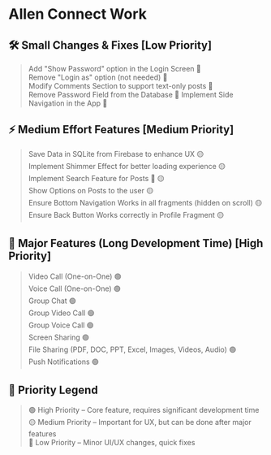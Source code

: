 # Allen Connect Work

## 🛠️ Small Changes & Fixes [Low Priority]
> Add "Show Password" option in the Login Screen 🔵  
> Remove "Login as" option (not needed) 🔵  
> Modify Comments Section to support text-only posts 🔵  
> Remove Password Field from the Database 🔵 
> Implement Side Navigation in the App 🔵

## ⚡ Medium Effort Features [Medium Priority]
> Save Data in SQLite from Firebase to enhance UX 🟡  
> Implement Shimmer Effect for better loading experience 🟡  
> Implement Search Feature for Posts 🔎 🟡  
> Show Options on Posts to the user 🟡  
> Ensure Bottom Navigation Works in all fragments (hidden on scroll) 🟡  
> Ensure Back Button Works correctly in Profile Fragment 🟡

## 🚀 Major Features (Long Development Time) [High Priority]
> Video Call (One-on-One) 🟢  
> Voice Call (One-on-One) 🟢  
> Group Chat 🟢  
> Group Video Call 🟢  
> Group Voice Call 🟢  
> Screen Sharing 🟢  
> File Sharing (PDF, DOC, PPT, Excel, Images, Videos, Audio) 🟢  
> Push Notifications 🟢



## 🔵 Priority Legend
> 🟢 High Priority – Core feature, requires significant development time  
> 🟡 Medium Priority – Important for UX, but can be done after major features  
> 🔵 Low Priority – Minor UI/UX changes, quick fixes  
